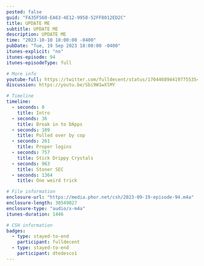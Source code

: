 ```yaml
---
posted: false
guid: "FA35F560-EA63-4E12-9958-52FF8012ED2C"
title: UPDATE ME
subtitle: UPDATE ME
description: UPDATE ME 
time: "2023-10-10 18:00:00 -0400"
pubDate: "Tue, 19 Sep 2023 18:00:00 -0400"
itunes-explicit: "no"
itunes-episode: 94
itunes-episodeType: full

# More info
youtube-full: https://twitter.com/fulldecent/status/1704468944197755354
discussion: https://youtu.be/Sbi9W1wXlMY

# Timeline
timeline:
  - seconds: 0
    title: Intro
  - seconds: 36
    title: Break in to DApps
  - seconds: 109
    title: Pulled over by cop
  - seconds: 261
    title: Proper logins
  - seconds: 757
    title: Stick Drippy Crystals
  - seconds: 963
    title: Stoner SEC
  - seconds: 1364
    title: One weird trick

# File information
enclosure-url: "https://media.phor.net/csh/2023-09-19-episode-94.m4a"
enclosure-length: 30549027
enclosure-type: "audio/x-m4a"
itunes-duration: 1446

# CSH information
badges:
  - type: stayed-to-end
    participant: fulldecent
  - type: stayed-to-end
    participant: dtedesco1
---
```

